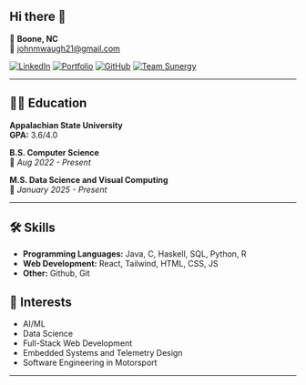 ## Hi there 👋

📍 **Boone, NC**  
📧 [johnmwaugh21@gmail.com](mailto:johnmwaugh21@gmail.com)  

[![LinkedIn](https://img.shields.io/badge/-LinkedIn-blue?style=flat&logo=linkedin)](http://www.linkedin.com/in/john-waugh1)  [![Portfolio](https://img.shields.io/badge/-Portfolio-black?style=flat)](https://johnwaugh.netlify.app/) 
[![GitHub](https://img.shields.io/badge/-GitHub-lightgrey?style=flat&logo=github)](https://github.com/johnwaugh1)  [![Team Sunergy](https://img.shields.io/badge/Team_Sunergy-yellow?style=flat)](https://sunergy.appstate.edu/)

---

## 👨‍🎓 Education
**Appalachian State University**  
**GPA:** 3.6/4.0

**B.S. Computer Science**  
📅 *Aug 2022 - Present*  

**M.S. Data Science and Visual Computing**  
📅 *January 2025 - Present*  

---

## 🛠️ Skills
- **Programming Languages:** Java, C, Haskell, SQL, Python, R
- **Web Development:** React, Tailwind, HTML, CSS, JS
- **Other:** Github, Git

## 🎯 Interests
- AI/ML
- Data Science
- Full-Stack Web Development
- Embedded Systems and Telemetry Design
- Software Engineering in Motorsport

---
